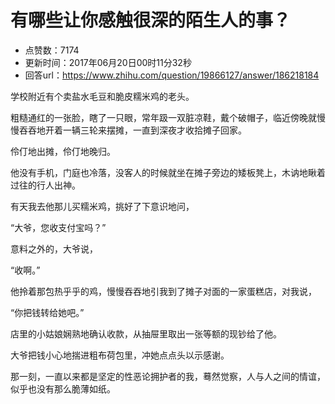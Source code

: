 # 有哪些让你感触很深的陌生人的事？
- 点赞数：7174
- 更新时间：2017年06月20日00时11分32秒
- 回答url：https://www.zhihu.com/question/19866127/answer/186218184
<body>
 <p data-pid="8Vr4z7wk">学校附近有个卖盐水毛豆和脆皮糯米鸡的老头。</p>
 <p data-pid="7Jxn_Bqt">粗糙通红的一张脸，瞎了一只眼，常年趿一双脏凉鞋，戴个破帽子，临近傍晚就慢慢吞吞地开着一辆三轮来摆摊，一直到深夜才收拾摊子回家。</p>
 <p data-pid="-i0V0Wsn">伶仃地出摊，伶仃地晚归。</p>
 <p data-pid="D1HpSPsL">他没有手机，门庭也冷落，没客人的时候就坐在摊子旁边的矮板凳上，木讷地瞅着过往的行人出神。</p>
 <p data-pid="RUBc3tKS">有天我去他那儿买糯米鸡，挑好了下意识地问，</p>
 <p data-pid="oj0IvoLC">“大爷，您收支付宝吗？”</p>
 <p data-pid="2RxJOfA4">意料之外的，大爷说，</p>
 <p data-pid="uzisFle8">“收啊。”</p>
 <p data-pid="Z7J0iyv_">他拎着那包热乎乎的鸡，慢慢吞吞地引我到了摊子对面的一家蛋糕店，对我说，</p>
 <p data-pid="wW-L9fWx">“你把钱转给她吧。”</p>
 <p data-pid="PIwZCdQn">店里的小姑娘娴熟地确认收款，从抽屉里取出一张等额的现钞给了他。</p>
 <p data-pid="BLbjkP54">大爷把钱小心地揣进粗布荷包里，冲她点点头以示感谢。</p>
 <p data-pid="RkaBDq_N">那一刻，一直以来都是坚定的性恶论拥护者的我，蓦然觉察，人与人之间的情谊，似乎也没有那么脆薄如纸。</p>
</body>